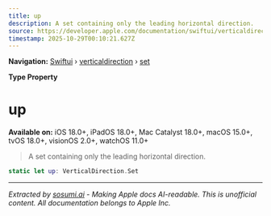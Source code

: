 ```yaml
---
title: up
description: A set containing only the leading horizontal direction.
source: https://developer.apple.com/documentation/swiftui/verticaldirection/set/up
timestamp: 2025-10-29T00:10:21.627Z
---
```


**Navigation:** [Swiftui](/documentation/swiftui) › [verticaldirection](/documentation/swiftui/verticaldirection) › [set](/documentation/swiftui/verticaldirection/set)

**Type Property**

# up

**Available on:** iOS 18.0+, iPadOS 18.0+, Mac Catalyst 18.0+, macOS 15.0+, tvOS 18.0+, visionOS 2.0+, watchOS 11.0+

> A set containing only the leading horizontal direction.

```swift
static let up: VerticalDirection.Set
```

---

*Extracted by [sosumi.ai](https://sosumi.ai) - Making Apple docs AI-readable.*
*This is unofficial content. All documentation belongs to Apple Inc.*
